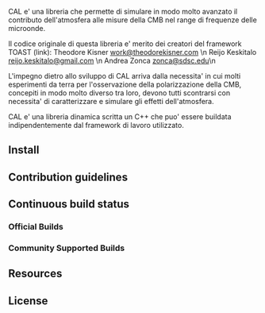 CAL e' una libreria che permette di simulare in modo molto avanzato il contributo dell'atmosfera alle misure della CMB nel range di frequenze delle microonde.

Il codice originale di questa libreria e' merito dei creatori del framework TOAST (link):
Theodore Kisner <work@theodorekisner.com> \n
Reijo Keskitalo <reijo.keskitalo@gmail.com> \n
Andrea Zonca <zonca@sdsc.edu>\n

L'impegno dietro allo sviluppo di CAL arriva dalla necessita' in cui molti esperimenti da terra per l'osservazione della polarizzazione della CMB, concepiti in modo molto diverso tra loro, devono tutti scontrarsi con necessita' di caratterizzare e simulare gli effetti dell'atmosfera.

CAL e' una libreria dinamica scritta un C++ che puo' essere buildata indipendentemente dal framework di lavoro utilizzato. 


## Install

## Contribution guidelines

## Continuous build status

### Official Builds

### Community Supported Builds

## Resources

## License
